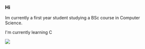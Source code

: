 ### Hi


Im currently a first year student studying a BSc course in Computer Science.

I'm currently learning C


<img src = https://www.codewars.com/users/Numb11/badges/large>

